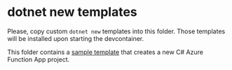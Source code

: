 # dotnet new templates

Please, copy custom `dotnet new` templates into this folder.
Those templates will be installed upon starting the devcontainer.

This folder contains a [sample template](https://github.com/springcomp/dotnet-new-templates)
that creates a new C# Azure Function App project.
